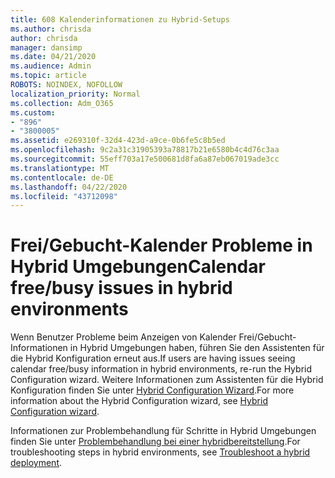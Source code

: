 ```yaml
---
title: 608 Kalenderinformationen zu Hybrid-Setups
ms.author: chrisda
author: chrisda
manager: dansimp
ms.date: 04/21/2020
ms.audience: Admin
ms.topic: article
ROBOTS: NOINDEX, NOFOLLOW
localization_priority: Normal
ms.collection: Adm_O365
ms.custom:
- "896"
- "3800005"
ms.assetid: e269310f-32d4-423d-a9ce-0b6fe5c8b5ed
ms.openlocfilehash: 9c2a31c31905393a78817b21e6580b4c4d76c3aa
ms.sourcegitcommit: 55eff703a17e500681d8fa6a87eb067019ade3cc
ms.translationtype: MT
ms.contentlocale: de-DE
ms.lasthandoff: 04/22/2020
ms.locfileid: "43712098"
---
```

# <a name="calendar-freebusy-issues-in-hybrid-environments"></a><span data-ttu-id="b5286-102">Frei/Gebucht-Kalender Probleme in Hybrid Umgebungen</span><span class="sxs-lookup"><span data-stu-id="b5286-102">Calendar free/busy issues in hybrid environments</span></span>

<span data-ttu-id="b5286-103">Wenn Benutzer Probleme beim Anzeigen von Kalender Frei/Gebucht-Informationen in Hybrid Umgebungen haben, führen Sie den Assistenten für die Hybrid Konfiguration erneut aus.</span><span class="sxs-lookup"><span data-stu-id="b5286-103">If users are having issues seeing calendar free/busy information in hybrid environments, re-run the Hybrid Configuration wizard.</span></span> <span data-ttu-id="b5286-104">Weitere Informationen zum Assistenten für die Hybrid Konfiguration finden Sie unter [Hybrid Configuration Wizard](https://go.microsoft.com/fwlink/p/?linkid=528149).</span><span class="sxs-lookup"><span data-stu-id="b5286-104">For more information about the Hybrid Configuration wizard, see [Hybrid Configuration wizard](https://go.microsoft.com/fwlink/p/?linkid=528149).</span></span>

<span data-ttu-id="b5286-105">Informationen zur Problembehandlung für Schritte in Hybrid Umgebungen finden Sie unter [Problembehandlung bei einer hybridbereitstellung](https://technet.microsoft.com/library/jj659053.aspx).</span><span class="sxs-lookup"><span data-stu-id="b5286-105">For troubleshooting steps in hybrid environments, see [Troubleshoot a hybrid deployment](https://technet.microsoft.com/library/jj659053.aspx).</span></span>
